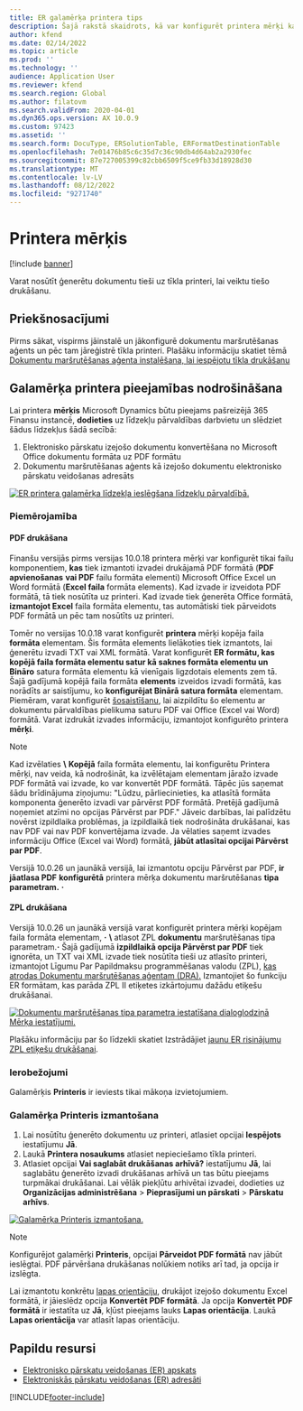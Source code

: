 ```yaml
---
title: ER galamērķa printera tips
description: Šajā rakstā skaidrots, kā var konfigurēt printera mērķi katrai mapei vai faila komponentam elektronisko pārskatu (ER) formātā.
author: kfend
ms.date: 02/14/2022
ms.topic: article
ms.prod: ''
ms.technology: ''
audience: Application User
ms.reviewer: kfend
ms.search.region: Global
ms.author: filatovm
ms.search.validFrom: 2020-04-01
ms.dyn365.ops.version: AX 10.0.9
ms.custom: 97423
ms.assetid: ''
ms.search.form: DocuType, ERSolutionTable, ERFormatDestinationTable
ms.openlocfilehash: 7e01476b85c6c35d7c36c90db4d64ab2a2930fec
ms.sourcegitcommit: 87e727005399c82cbb6509f5ce9fb33d18928d30
ms.translationtype: MT
ms.contentlocale: lv-LV
ms.lasthandoff: 08/12/2022
ms.locfileid: "9271740"
---
```

# <a name="printer-destination"></a><a name="PrinterDestinationType"></a>Printera mērķis

[!include [banner](../includes/banner.md)]

Varat nosūtīt ģenerētu dokumentu tieši uz tīkla printeri, lai veiktu tiešo drukāšanu.

## <a name="prerequisites"></a>Priekšnosacījumi

Pirms sākat, vispirms jāinstalē un jākonfigurē dokumentu maršrutēšanas aģents un pēc tam jāreģistrē tīkla printeri. Plašāku informāciju skatiet tēmā [Dokumentu maršrutēšanas aģenta instalēšana, lai iespējotu tīkla drukāšanu](./install-document-routing-agent.md)

## <a name="make-the-printer-destination-available"></a>Galamērķa printera pieejamības nodrošināšana

Lai printera **mērķis** Microsoft Dynamics būtu pieejams pašreizējā 365 Finansu instancē, **dodieties** uz līdzekļu pārvaldības darbvietu un slēdziet šādus līdzekļus šādā secībā:

1. Elektronisko pārskatu izejošo dokumentu konvertēšana no Microsoft Office dokumentu formāta uz PDF formātu
2. Dokumentu maršrutēšanas aģents kā izejošo dokumentu elektronisko pārskatu veidošanas adresāts

[![ER printera galamērķa līdzekļa ieslēgšana līdzekļu pārvaldībā.](./media/ER_Destinations-EnablePrinterDestinationFeature.png)](./media/ER_Destinations-EnablePrinterDestinationFeature.png)

### <a name="applicability"></a>Piemērojamība

#### <a name="pdf-printing"></a>PDF drukāšana

Finanšu versijās pirms versijas 10.0.18 printera mērķi var konfigurēt tikai failu komponentiem, **kas** tiek izmantoti izvadei drukājamā PDF formātā (**PDF apvienošanas** **vai PDF** failu formāta elementi) Microsoft Office Excel un Word formātā (**Excel faila** formāta elements). Kad izvade ir izveidota PDF formātā, tā tiek nosūtīta uz printeri. Kad izvade tiek ģenerēta Office formātā, **izmantojot Excel** faila formāta elementu, tas automātiski tiek pārveidots PDF formātā un pēc tam nosūtīts uz printeri.

Tomēr no versijas 10.0.18 varat konfigurēt **printera** mērķi kopēja faila **formāta** elementam. Šis formāta elements lielākoties tiek izmantots, lai ģenerētu izvadi TXT vai XML formātā. Varat konfigurēt **ER** **formātu, kas kopējā faila formāta elementu satur kā saknes formāta elementu un Bināro** satura formāta elementu kā vienīgais ligzdotais elements zem tā. Šajā gadījumā kopējā faila formāta **elements** izveidos izvadi formātā, kas norādīts ar saistījumu, ko **konfigurējat Binārā satura formāta** elementam. Piemēram, varat konfigurēt [šo](tasks/er-document-management-files-5.md#modify-the-format-to-populate-attachments-into-generating-messages-in-binary-format)[saistīšanu](../../fin-ops/organization-administration/configure-document-management.md), lai aizpildītu šo elementu ar dokumentu pārvaldības pielikuma saturu PDF vai Office (Excel vai Word) formātā. Varat izdrukāt izvades informāciju, izmantojot konfigurēto printera **mērķi**. 

> [!NOTE]
> Kad izvēlaties **\\** **Kopējā** faila formāta elementu, lai konfigurētu Printera mērķi, nav veida, kā nodrošināt, ka izvēlētajam elementam jāražo izvade PDF formātā vai izvade, ko var konvertēt PDF formātā. Tāpēc jūs saņemat šādu brīdinājuma ziņojumu: "Lūdzu, pārliecinieties, ka atlasītā formāta komponenta ģenerēto izvadi var pārvērst PDF formātā. Pretējā gadījumā noņemiet atzīmi no opcijas Pārvērst par PDF." Jāveic darbības, lai palīdzētu novērst izpildlaika problēmas, ja izpildlaikā tiek nodrošināta drukāšanai, kas nav PDF vai nav PDF konvertējama izvade. Ja vēlaties saņemt izvades informāciju Office (Excel vai Word) formātā, **jābūt atlasītai opcijai Pārvērst par PDF**.
>
> Versijā 10.0.26 un jaunākā versijā, lai izmantotu opciju Pārvērst par PDF, **ir jāatlasa PDF** **konfigurētā** printera mērķa dokumentu maršrutēšanas **tipa parametram.** **·**

#### <a name="zpl-printing"></a>ZPL drukāšana

Versijā 10.0.26 un jaunākā versijā varat konfigurēt printera mērķi kopējam faila formāta elementam, **·** **\\** atlasot ZPL **dokumentu** maršrutēšanas tipa parametram.**·** Šajā gadījumā **izpildlaikā opcija Pārvērst par PDF** tiek ignorēta, un TXT vai XML izvade tiek nosūtīta tieši uz atlasīto printeri, izmantojot Līgumu Par Papildmaksu programmēšanas valodu (ZPL), [kas atrodas Dokumentu maršrutēšanas aģentam (DRA).](install-document-routing-agent.md) Izmantojiet šo funkciju ER formātam, kas parāda ZPL II etiķetes izkārtojumu dažādu etiķešu drukāšanai.

[![Dokumentu maršrutēšanas tipa parametra iestatīšana dialoglodziņā Mērķa iestatījumi.](./media/ER_Destinations-SetDocumentRoutingType.png)](./media/ER_Destinations-SetDocumentRoutingType.png)

Plašāku informāciju par šo līdzekli skatiet Izstrādājiet [jaunu ER risinājumu ZPL etiķešu drukāšanai](er-design-zpl-labels.md).

### <a name="limitations"></a>Ierobežojumi

Galamērķis **Printeris** ir ieviests tikai mākoņa izvietojumiem.

### <a name="use-the-printer-destination"></a>Galamērķa Printeris izmantošana

1. Lai nosūtītu ģenerēto dokumentu uz printeri, atlasiet opcijai **Iespējots** iestatījumu **Jā**.
2. Laukā **Printera nosaukums** atlasiet nepieciešamo tīkla printeri.
3. Atlasiet opcijai **Vai saglabāt drukāšanas arhīvā?** iestatījumu **Jā**, lai saglabātu ģenerēto izvadi drukāšanas arhīvā un tas būtu pieejams turpmākai drukāšanai. Lai vēlāk piekļūtu arhivētai izvadei, dodieties uz **Organizācijas administrēšana** \> **Pieprasījumi un pārskati** \> **Pārskatu arhīvs**.

[![Galamērķa Printeris izmantošana.](./media/ER_Destinations-PrinterDestination.png)](./media/ER_Destinations-PrinterDestination.png)

> [!NOTE]
> Konfigurējot galamērķi **Printeris**, opcijai **Pārveidot PDF formātā** nav jābūt ieslēgtai. PDF pārvēršana drukāšanas nolūkiem notiks arī tad, ja opcija ir izslēgta.

Lai izmantotu konkrētu [lapas orientāciju](electronic-reporting-destinations.md#SelectPdfPageOrientation), drukājot izejošo dokumentu Excel formātā, ir jāieslēdz opcija **Konvertēt PDF formātā**. Ja opcija **Konvertēt PDF formātā** ir iestatīta uz **Jā**, kļūst pieejams lauks **Lapas orientācija**. Laukā **Lapas orientācija** var atlasīt lapas orientāciju.

## <a name="additional-resources"></a>Papildu resursi

- [Elektronisko pārskatu veidošanas (ER) apskats](general-electronic-reporting.md)
- [Elektroniskās pārskatu veidošanas (ER) adresāti](electronic-reporting-destinations.md)


[!INCLUDE[footer-include](../../../includes/footer-banner.md)]
